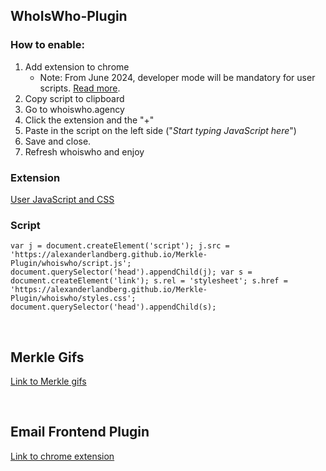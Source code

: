 ## WhoIsWho-Plugin

### How to enable:

1. Add extension to chrome
   - Note: From June 2024, developer mode will be mandatory for user scripts. [Read more](https://developer.chrome.com/docs/extensions/reference/api/userScripts?hl=en#developer_mode_for_extension_users).
2. Copy script to clipboard
3. Go to whoiswho.agency
4. Click the extension and the "+"
5. Paste in the script on the left side ("<i>Start typing JavaScript here</i>")
6. Save and close.
7. Refresh whoiswho and enjoy

### Extension

[User JavaScript and CSS](https://chromewebstore.google.com/detail/nbhcbdghjpllgmfilhnhkllmkecfmpld)

### Script

```
var j = document.createElement('script'); j.src = 'https://alexanderlandberg.github.io/Merkle-Plugin/whoiswho/script.js'; document.querySelector('head').appendChild(j); var s = document.createElement('link'); s.rel = 'stylesheet'; s.href = 'https://alexanderlandberg.github.io/Merkle-Plugin/whoiswho/styles.css'; document.querySelector('head').appendChild(s);
```

<br>
  
## Merkle Gifs

[Link to Merkle gifs](https://alexanderlandberg.github.io/merkle-gifs/)

<br>

## Email Frontend Plugin

[Link to chrome extension](https://chromewebstore.google.com/detail/email-frontend-tool/mofpmgeeieehfbcddmgjadobdfiobkcd)
